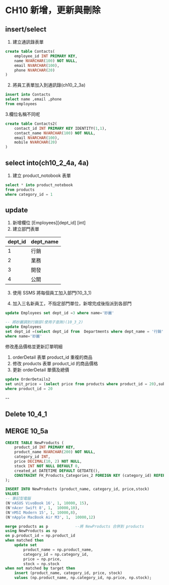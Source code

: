 # CH10 新增，更新與刪除

## insert/select
1. 建立通訊錄表單
```sql
create table Contacts(
	employee_id INT PRIMARY KEY,
    name NVARCHAR(100) NOT NULL,
    email NVARCHAR(100),
    phone NVARCHAR(20)
)
```

2. 將員工表單加入到通訊錄(ch10_2_3a)
```sql
insert into Contacts
select name ,email ,phone
from employees
```

3.欄位名稱不同呢
```sql
create table Contacts2(
	contact_id INT PRIMARY KEY IDENTITY(1,1),
    contact_name NVARCHAR(100) NOT NULL,
    email NVARCHAR(100),
    mobile NVARCHAR(20)
)
```

## select into(ch10_2_4a, 4a)
1. 建立 product_notobook 表單
```sql
select * into product_notebook
from products
where category_id = 1 
```

## update

1. 新增欄位 [Employees][dept_id] [int] 
2. 建立部門表單

dept_id |dept_name
--------|----------
1       |行銷
2       |業務
3       |開發
4       |公關

3. 使用 SSMS 將每個員工加入部門(10_3_1)

4. 加入三名新員工，不指定部門單位，新增完成後指派到各部門
```sql
update Employees set dept_id =3 where name='妙麗'
```

```sql
-- 將妙麗調到行銷部(使用子查詢)(10_3_2)
update Employees 
set dept_id =(select dept_id from  Departments where dept_name = '行銷')
where name='妙麗'
```

修改產品價格並更新訂單明細
1. orderDetail 表單 product_id 重複的商品
2. 修改 products 表單 product_id 的商品價格
3. 更新 orderDetail 單價及總價
```sql
update OrderDetails2
set unit_price = (select price from products where product_id = 20),subtotal = unit_price * quantity
where product_id = 20
```
-- 

## Delete 10_4_1
## MERGE 10_5a
```sql
CREATE TABLE NewProducts (
    product_id INT PRIMARY KEY,
    product_name NVARCHAR(200) NOT NULL,
    category_id INT,
	price DECIMAL(10, 2) NOT NULL,
    stock INT NOT NULL DEFAULT 0,
    created_at DATETIME DEFAULT GETDATE(),
    CONSTRAINT FK_Products_Categories_2 FOREIGN KEY (category_id) REFERENCES Categories(category_id)
);

INSERT INTO NewProducts (product_name, category_id, price,stock)
VALUES
-- 筆記型電腦
(N'nASUS VivoBook 16', 1, 10000, 15),
(N'nAcer Swift 8', 1,  10000,10),
(N'nMSI Modern 15', 1, 10000,8),
(N'nApple MacBook Air M3', 1,  10000,12)
```

```sql
merge products as p            --將 NewProducts 合併到 products
using NewProducts as np
on p.product_id = np.product_id
when matched then
	update set
		product_name = np.product_name,
		category_id = np.category_id,
		price = np.price,
		stock = np.stock
when not matched by target then
	insert (product_name, category_id, price, stock)
	values (np.product_name, np.category_id, np.price, np.stock);
```
